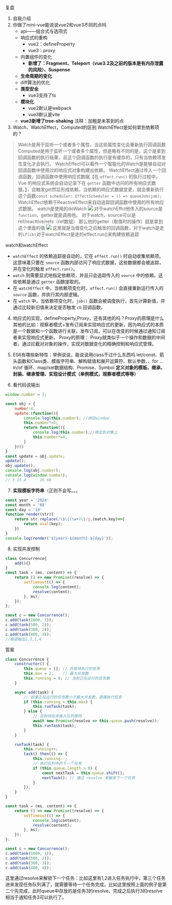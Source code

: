复盘
1. 自我介绍
2. 你做了mini-vue能说说vue2和vue3不同的点吗
   - api——组合式与选项式
   - 响应式的重构
	   - vue2：defineProperty
	   - vue3：proxy
   - 内置组件的变化
	   - **新增了：Fragment、Teleport（vue3.2及之前的版本是有内存泄露的风险）、Suspense**
   - **生命周期的变化**
   - diff算法的优化
   - **类型安全**
	   - vue3支持了ts
   - **模块化**
	   - vue2默认是webpack
	   - vue3默认是vite
   - **vue3新增了tree-shaking**
注释：加粗是未答到的点
3. Watch、WatchEffect，Computed的区别
   WatchEffect是如何拿到依赖项的？
>Watch是用于监听一个或者多个属性，当这些属性变化会重新执行回调函数
Computed是用于监听一个或者多个属性，但是略有不同的是，这个是拿到回调函数的执行结果，且这个回调函数的执行是有缓存的，只有当依赖项发生变化才会执行。
WatchEffect可以看作一个智能化的Watch是能够自动对回调函数中使用过的响应式对象构建出依赖。
>WatchEffect通过传入一个回调函数，回调函数中使用响应式数据【在 `effect.run()` 的执行过程中，Vue 的响应式系统会自动记录下在 `getter` 函数中访问的所有响应式数据。】，会触发get然后形成依赖，当依赖的响应式数据变更，就会重新执行这个函数`const scheduler: EffectScheduler = () => queueJob(job);`
WatchEffect依赖于ReactiveEffect来自动追踪回调函数中使用的所有响应式数据。
watch是使用的doWatch
   ![](https://files.catbox.moe/1e6gzr.png)
   对于watchEffct他传入的source是`function`，getter就是调用他。
   对于watch，source可以是ref/reacttive/refs（ref数组）
   那么他的getter（取值时的操作）就是拿到这个里面的值
![](https://files.catbox.moe/zm7ns6.png)
这里就是当值变化之后触发的回调函数，对于watch是走的`if(cb)`对于watchEffect是走的effect.run()来构建依赖追踪

watch和watchEffect
- `watchEffect` 的依赖追踪是自动的，它在 `effect.run()` 时自动收集依赖项。这意味着只要在 `source` 函数内部访问了响应式数据，这些数据都会被追踪，并在变化时触发 `effect.run()`。
- `watch` 则需要显式地指定依赖项，并且只会追踪传入的 `source` 中的依赖。这些依赖是通过 `getter` 函数提取的。
- 在 `watchEffect` 中，当依赖项变化时，`effect.run()` 会直接重新运行传入的 `source` 函数，并执行其内部逻辑。
- 在 `watch` 中，当依赖项变化时，`job()` 函数会被调度执行，首先计算新值，并通过比较新旧值来决定是否触发 `cb` 回调函数。

4. 响应式的实现，defineProperty,Proxy，还有其他的吗？Proxy的原理是什么
其他的比如：观察者模式+发布订阅来实现响应式的更新，因为响应式的本质是一个数据和一个函数进行关联，发布订阅，可以在改变的时候通过通知订阅者来实现响应式更新。
Proxy的原理：
	Proxy就类似于一个操作和数据的中间者，通过拦截对对象的操作，实现对数据变化的精确控制和响应式管理。

5. ES6有哪些新特性：举例说说，能说说用class干过什么东西吗
let/const、箭头函数和Class类、模版字符串、解构赋值和展开运算符、默认参数、、for ... in/of 循环、map/set数据结构、Promise、Symbol
**定义对象的模板、继承、封装、继承管理、实现设计模式（单例模式，观察者模式等等）**
6. 看代码说输出
```js
window.number = 3;

const obj = {
    number:4,
    update:(function(){
        console.log(this.number); //绑定window
        this.number*=5;
        return function(){
            console.log(this.number);//绑定到对象上
            this.number*=4;
        }
    })()
}
const update = obj.update;
update();
obj.update();
console.log(obj.number);
console.log(window.number);
// 3 15 4      16 60
```

7.  **实现模板字符串**（正则不会写。。。
```js
const year = '2024'
const month = '08'
const day = '19'
function render(str){
    return str.replace(/\$\{(\w+)\}/g,(match,key)=>{
        return eval(key);
    })
}
console.log(render('${year}-${month}-${day}'));
```

8. 实现并发控制
```js
class Concurrence{
	add(){}
}
const task = (ms, content) => {
    return () => new Promise((resolve) => {
        setTimeout(() => {
            console.log(content);
            resolve(content);
        }, ms);
    });
};

const c = new Concurrence();
c.add(task(1000, 1));
c.add(task(500, 2));
c.add(task(300, 3));
c.add(task(400, 4));
//期望输出2,3,1,4
```

答案
```js
class Concurrence {
    constructor() {
        this.queue = []; // 存放待执行的任务
        this.max = 2;    // 最大并发数
        this.running = 0; // 当前正在运行的任务数
    }

    async add(task) {
        // 如果正在运行的任务数小于最大并发数，直接执行任务
        if (this.running < this.max) {
            this.runTask(task);
        } else {
            // 否则将任务推入队列等待
            await new Promise(resolve => this.queue.push(resolve));
            this.runTask(task);
        }
    }

    runTask(task) {
        this.running++;
        task().then(() => {
            this.running--;
            // 执行队列中的下一个任务
            if (this.queue.length > 0) {
                const nextTask = this.queue.shift();
                nextTask(); // 通过 resolve 来触发下一个任务
            }
        });
    }
}

const task = (ms, content) => {
    return () => new Promise((resolve) => {
        setTimeout(() => {
            console.log(content);
            resolve(content);
        }, ms);
    });
};

const c = new Concurrence();
c.add(task(1000, 1));
c.add(task(500, 2));
c.add(task(300, 3));
c.add(task(400, 4));
```

这里通过resolve来解锁下一个任务：比如这里有1,2进入任务执行中，第三个任务进来发现任务队列满了，就需要等待一个任务完成，比如这里按照上面的例子是第二个先完成，此时queue中存放的是任务3的resolve，完成之后执行3的resolve相当于通知任务3可以执行了。